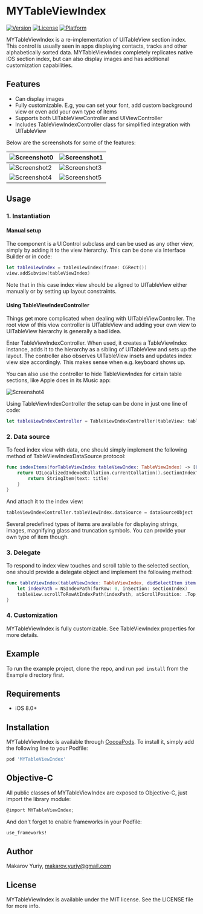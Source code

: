 # MYTableViewIndex

<!---
[![CI Status](http://img.shields.io/travis/Makarov Yuriy/MYTableViewIndex.svg?style=flat)](https://travis-ci.org/Makarov Yuriy/MYTableViewIndex)
 -->
[![Version](https://img.shields.io/cocoapods/v/MYTableViewIndex.svg?style=flat)](http://cocoapods.org/pods/MYTableViewIndex)
[![License](https://img.shields.io/cocoapods/l/MYTableViewIndex.svg?style=flat)](http://cocoapods.org/pods/MYTableViewIndex)
[![Platform](https://img.shields.io/cocoapods/p/MYTableViewIndex.svg?style=flat)](http://cocoapods.org/pods/MYTableViewIndex)

MYTableViewIndex is a re-implementation of UITableView section index. This control is usually seen in apps displaying contacts, tracks and other alphabetically sorted data. MYTableViewIndex completely replicates native iOS section index, but can also display images and has additional customization capabilities.

## Features

* Can display images
* Fully customizable. E.g, you can set your font, add custom background view or even add your own type of items
* Supports both UITableViewController and UIViewController
* Includes TableViewIndexController class for simplified integration with UITableView

Below are the screenshots for some of the features:
<br>

![Screenshot0][highlighting]      |      ![Screenshot1][images]
----------------------------------|----------------------------
![Screenshot2][truncation]        |      ![Screenshot3][colors]
![Screenshot4][keyboard]          |      ![Screenshot5][large]

## Usage

### 1. Instantiation

#### Manual setup

The component is a UIControl subclass and can be used as any other view, simply by adding it to the view hierarchy. This can be done via Interface Builder or in code:

````swift
let tableViewIndex = tableViewIndex(frame: CGRect())
view.addSubview(tableViewIndex)
````

Note that in this case index view should be aligned to UITableView either manually or by setting up layout constraints. 


#### Using TableViewIndexController

Things get more complicated when dealing with UITableViewController. The root view of this view controller is UITableView and adding your own view to UITableView hierarchy is generally a bad idea.

Enter TableViewIndexController. When used, it creates a TableViewIndex instance, adds it to the hierarchy as a sibling of UITableView and sets up the layout. The controller also observes UITableView insets and updates index view size accordingly. This makes sense when e.g. keyboard shows up.

You can also use the controller to hide TableViewIndex for cirtain table sections, like Apple does in its Music app:

![Screenshot4][autohide]


Using TableViewIndexController the setup can be done in just one line of code:

````swift
let tableViewIndexController = TableViewIndexController(tableView: tableView)
````

 
### 2. Data source

To feed index view with data, one should simply implement the following method of TableViewIndexDataSource protocol:

````swift
func indexItems(forTableViewIndex tableViewIndex: TableViewIndex) -> [UIView] {
    return UILocalizedIndexedCollation.currentCollation().sectionIndexTitles.map{ title -> UIView in
        return StringItem(text: title)
    }
}
````

And attach it to the index view:

````swift
tableViewIndexController.tableViewIndex.dataSource = dataSourceObject

````


Several predefined types of items are available for displaying strings, images, magnifying glass and truncation symbols. You can provide your own type of item though.

### 3. Delegate

To respond to index view touches and scroll table to the selected section, one should provide a delegate object and implement the following method:

````swift
func tableViewIndex(tableViewIndex: TableViewIndex, didSelectItem item: UIView, atIndex index: Int) {
    let indexPath = NSIndexPath(forRow: 0, inSection: sectionIndex)
    tableView.scrollToRowAtIndexPath(indexPath, atScrollPosition: .Top, animated: false)
}
````

### 4. Customization

MYTableViewIndex is fully customizable. See TableViewIndex properties for more details.

## Example

To run the example project, clone the repo, and run `pod install` from the Example directory first.

## Requirements

* iOS 8.0+

## Installation

MYTableViewIndex is available through [CocoaPods](http://cocoapods.org). To install
it, simply add the following line to your Podfile:

````ruby
pod 'MYTableViewIndex'
````

## Objective-C

All public classes of MYTableViewIndex are exposed to Objective-C, just import the library module:
````objective-c
@import MYTableViewIndex;
````

And don't forget to enable frameworks in your Podfile:
````ruby
use_frameworks!
````

## Author

Makarov Yuriy, makarov.yuriy@gmail.com

## License

MYTableViewIndex is available under the MIT license. See the LICENSE file for more info.

[autohide]:https://raw.github.com/mindz-eye/MYTableViewIndex/master/Screenshots/autohide.gif
[colors]:https://raw.github.com/mindz-eye/MYTableViewIndex/master/Screenshots/colors.png
[highlighting]:https://raw.github.com/mindz-eye/MYTableViewIndex/master/Screenshots/highlighting.gif
[images]:https://raw.github.com/mindz-eye/MYTableViewIndex/master/Screenshots/images.png
[large]:https://raw.github.com/mindz-eye/MYTableViewIndex/master/Screenshots/large.png
[truncation]:https://raw.github.com/mindz-eye/MYTableViewIndex/master/Screenshots/truncation.gif
[keyboard]:https://raw.github.com/mindz-eye/MYTableViewIndex/master/Screenshots/keyboard.gif